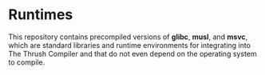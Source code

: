 # Runtimes

This repository contains precompiled versions of **glibc**, **musl**, and **msvc**, which are standard libraries and runtime environments for integrating into The Thrush Compiler and that do not even depend on the operating system to compile.
